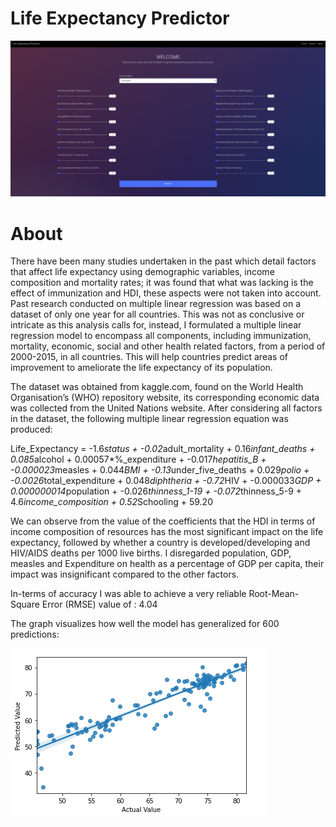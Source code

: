 # Life Expectancy Predictor

![alt text](https://github.com/marw12/Life_Expectancy_Predictor/blob/master/homeScreen.png?raw=true)

# About

There have been many studies undertaken in the past which detail factors that affect life expectancy using demographic variables, income composition and mortality rates; it was found that what was lacking is the effect of immunization and HDI, these aspects were not taken into account. Past research conducted on multiple linear regression was based on a dataset of only one year for all countries. This was not as conclusive or intricate as this analysis calls for, instead, I formulated a multiple linear regression model to encompass all components, including immunization, mortality, economic, social and other health related factors, from a period of 2000-2015, in all countries. This will help countries predict areas of improvement to ameliorate the life expectancy of its population.

The dataset was obtained from kaggle.com, found on the World Health Organisation’s (WHO) repository website, its corresponding economic data was collected from the United Nations website. After considering all factors in the dataset, the following multiple linear regression equation was produced:

Life_Expectancy = -1.6*status + -0.02*adult_mortality + 0.16*infant_deaths + 0.085*alcohol + 0.00057*%_expenditure + -0.017*hepatitis_B + -0.000023*measles + 0.044*BMI + -0.13*under_five_deaths + 0.029*polio + -0.0026*total_expenditure + 0.048*diphtheria + -0.72*HIV + -0.000033*GDP + 0.000000014*population + -0.026*thinness_1-19 + -0.072*thinness_5-9 + 4.6*income_composition + 0.52*Schooling + 59.20

We can observe from the value of the coefficients that the HDI in terms of income composition of resources has the most significant impact on the life expectancy, followed by whether a country is developed/developing and HIV/AIDS deaths per 1000 live births. I disregarded population, GDP, measles and Expenditure on health as a percentage of GDP per capita, their impact was insignificant compared to the other factors.

In-terms of accuracy I was able to achieve a very reliable Root-Mean-Square Error (RMSE) value of : 4.04

The graph visualizes how well the model has generalized for 600 predictions:

![alt text](https://github.com/marw12/Life_Expectancy_Predictor/blob/master/plot.png?raw=true)

